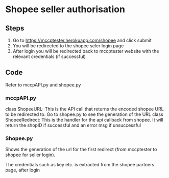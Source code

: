 # Shopee seller authorisation

## Steps
1) Go to https://mccptester.herokuapp.com/shopee and click submit
2) You will be redirected to the shopee seler login page
3) After login you will be redirected back to mccptester website with the relevant credentials (if successful)

## Code
Refer to mccpAPI.py and shopee.py

### mccpAPI.py
class ShopeeURL: This is the API call that returns the encoded shopee URL to be redirected to. Go to shopee.py to see the generation of the URL
class ShopeeRedirect: This is the handler for the api callback from shopee. It will return the shopID if successful and an error msg if unsuccessful

### Shopee.py
Shows the generation of the url for the first redirect (from mccptester to shopee for seller login).

The credentials such as key etc. is extracted from the shopee partners page, after login
